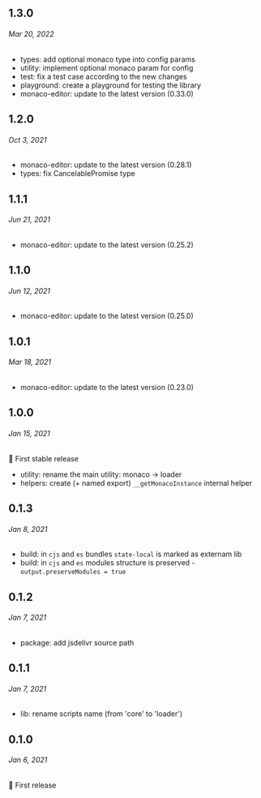 ## 1.3.0
###### *Mar 20, 2022*

- types: add optional monaco type into config params
- utility: implement optional monaco param for config
- test: fix a test case according to the new changes
- playground: create a playground for testing the library
- monaco-editor: update to the latest version (0.33.0)

## 1.2.0
###### *Oct 3, 2021*

- monaco-editor: update to the latest version (0.28.1)
- types: fix CancelablePromise type

## 1.1.1
###### *Jun 21, 2021*

- monaco-editor: update to the latest version (0.25.2)

## 1.1.0
###### *Jun 12, 2021*

- monaco-editor: update to the latest version (0.25.0)

## 1.0.1
###### *Mar 18, 2021*

- monaco-editor: update to the latest version (0.23.0)

## 1.0.0
###### *Jan 15, 2021*

🎉 First stable release

- utility: rename the main utility: monaco -> loader
- helpers: create (+ named export) `__getMonacoInstance` internal helper

## 0.1.3
###### *Jan 8, 2021*

- build: in `cjs` and `es` bundles `state-local` is marked as externam lib
- build: in `cjs` and `es` modules structure is preserved - `output.preserveModules = true`

## 0.1.2
###### *Jan 7, 2021*

- package: add jsdelivr source path

## 0.1.1
###### *Jan 7, 2021*

- lib: rename scripts name (from 'core' to 'loader')

## 0.1.0
###### *Jan 6, 2021*

🎉 First release
